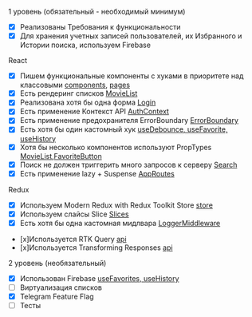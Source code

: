 1 уровень (обязательный - необходимый минимум)

- [x] Реализованы Требования к функциональности
- [x] Для хранения учетных записей пользователей, их Избранного и Истории поиска, используем Firebase

React

- [x] Пишем функциональные компоненты с хуками в приоритете над классовыми [components](/src/components/), [pages](src/pages/)
- [x] Есть рендеринг списков [MovieList](/src/components/MovieList.jsx)
- [x] Реализована хотя бы одна форма [Login](src/pages/Login.jsx)
- [x] Есть применение Контекст API [AuthContext](src/contexts/AuthContext.jsx)
- [x] Есть применение предохранителя ErrorBoundary [ErrorBoundary](src/components/ErrorBoundary.jsx)
- [x] Есть хотя бы один кастомный хук [useDebounce, useFavorite, useHistory](src/hooks/)
- [x] Хотя бы несколько компонентов используют PropTypes [MovieList](src/components/MovieList.jsx),[FavoriteButton](src/components/FavoriteButton.jsx)
- [x] Поиск не должен триггерить много запросов к серверу [Search](src/components/SearchComponent.jsx)
- [x] Есть применение lazy + Suspense [AppRoutes](src/routes/AppRoutes.jsx)

Redux

- [x] Используем Modern Redux with Redux Toolkit Store [store](src/store/index.js)
- [x] Используем слайсы Slice [Slices](src/slices/)
- [x] Есть хотя бы одна кастомная мидлвара [LoggerMiddleware](src/middlewares/LoggerMiddleware.js)
- [x]Используется RTK Query [api](src/api/MoviesApi.js)
- [x]Используется Transforming Responses [api](src/api/MoviesApi.js)

2 уровень (необязательный)

- [x] Использован Firebase [useFavorites, useHistory](src/hooks/)
- [ ] Виртуализация списков
- [x] Telegram Feature Flag
- [ ] Тесты

